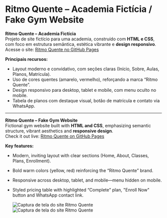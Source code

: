 #  Ritmo Quente – Academia Fictícia / Fake Gym Website

**Ritmo Quente – Academia Fictícia**  
Projeto de site fictício para uma academia, construído com **HTML e CSS**, com foco em estrutura semântica, estética vibrante e **design responsivo**.  
Acesse o site: [Ritmo Quente no GitHub Pages](https://kinha28.github.io/Academia-Fake/)

**Principais recursos:**
- Layout moderno e convidativo, com seções claras (Início, Sobre, Aulas, Planos, Matrícula).
- Uso de cores quentes (amarelo, vermelho), reforçando a marca “Ritmo Quente”.
- Design responsivo para desktop, tablet e mobile, com menu oculto no mobile.
- Tabela de planos com destaque visual, botão de matrícula e contato via WhatsApp.

---

**Ritmo Quente – Fake Gym Website**  
Fictional gym website built with **HTML and CSS**, emphasizing semantic structure, vibrant aesthetics and **responsive design**.  
Check it out live: [Ritmo Quente on GitHub Pages](https://kinha28.github.io/Academia-Fake/)

**Key features:**
- Modern, inviting layout with clear sections (Home, About, Classes, Plans, Enrollment).
- Bold warm colors (yellow, red) reinforcing the “Ritmo Quente” brand.
- Responsive across desktop, tablet, and mobile—menu hidden on mobile.
- Styled pricing table with highlighted “Complete” plan, "Enroll Now" button and WhatsApp contact link.

  ![Captura de tela do site Ritmo Quente](./print1.png)
  ![Captura de tela do site Ritmo Quente](./print2.png)
